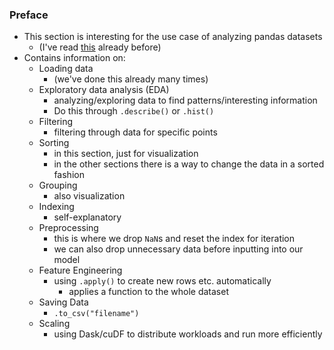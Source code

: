 ### Preface
- This section is interesting for the use case of analyzing pandas datasets
	- (I've read [this](https://madewithml.com/courses/foundations/pandas/) already before)
- Contains information on:
	- Loading data
		- (we've done this already many times)
	- Exploratory data analysis (EDA)
		- analyzing/exploring data to find patterns/interesting information
		- Do this through  `.describe()` or `.hist()`
	- Filtering
		- filtering through data for specific points
	- Sorting
		- in this section, just for visualization
		- in the other sections there is a way to change the data in a sorted fashion
	- Grouping
		- also visualization
	- Indexing
		- self-explanatory
	- Preprocessing
		- this is where we drop `NaN`s and reset the index for iteration
		- we can also drop unnecessary data before inputting into our model
	- Feature Engineering
		- using `.apply()` to create new rows etc. automatically
			- applies a function to the whole dataset
	- Saving Data
		- `.to_csv("filename")`
	- Scaling
		- using Dask/cuDF to distribute workloads and run more efficiently